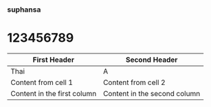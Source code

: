 ### suphansa
# 123456789
First Header | Second Header
------------ | -------------
Thai         | A
Content from cell 1 | Content from cell 2
Content in the first column | Content in the second column

